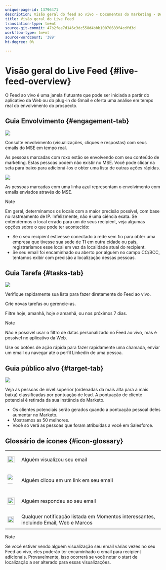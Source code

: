 ```yaml
---
unique-page-id: 13796471
description: Visão geral do feed ao vivo - Documentos do marketing - Documentação do produto
title: Visão geral do Live Feed
translation-type: tm+mt
source-git-commit: 47b2fee7d146c3dc558d4bbb10070683f4cdfd3d
workflow-type: tm+mt
source-wordcount: '389'
ht-degree: 0%

---
```



# Visão geral do Live Feed {#live-feed-overview}

O Feed ao vivo é uma janela flutuante que pode ser iniciada a partir do aplicativo da Web ou do plug-in do Gmail e oferta uma análise em tempo real do envolvimento do prospecto.

## Guia Envolvimento {#engagement-tab}

![](assets/engagement.jpg)

Consulte envolvimento (visualizações, cliques e respostas) com seus emails do MSE em tempo real.

As pessoas marcadas com roxo estão se envolvendo com seu conteúdo de marketing. Estas pessoas podem não existir no MSE. Você pode clicar na seta para baixo para adicioná-los e obter uma lista de outras ações rápidas.

![](assets/purple.png)

As pessoas marcadas com uma linha azul representam o envolvimento com emails enviados através do MSE.

>[!NOTE]
>
>Em geral, determinamos os locais com a maior precisão possível, com base no rastreamento de IP. Infelizmente, não é uma ciência exata. Se entendermos o local errado para um de seus recipient, veja algumas opções sobre o que pode ter acontecido:
>
>* Se o seu recipient estivesse conectado à rede sem fio para obter uma empresa que tivesse sua sede de TI em outra cidade ou país, registraríamos esse local em vez da localidade atual do recipient.
>* Se seu email foi encaminhado ou aberto por alguém no campo CC/BCC, tentamos exibir com precisão a localização dessas pessoas.

>



## Guia Tarefa {#tasks-tab}

![](assets/task.jpg)

Verifique rapidamente sua lista para fazer diretamente do Feed ao vivo.

Crie novas tarefas ou gerencie-as.

Filtre hoje, amanhã, hoje *e* amanhã, ou nos próximos 7 dias.

>[!NOTE]
>
>Não é possível usar o filtro de datas personalizado no Feed ao vivo, mas é possível no aplicativo da Web.

Use os botões de ação rápida para fazer rapidamente uma chamada, enviar um email ou navegar até o perfil Linkedin de uma pessoa.

## Guia público alvo {#target-tab}

![](assets/target.jpg)

Veja as pessoas de nível superior (ordenadas da mais alta para a mais baixa) classificadas por pontuação de lead. A pontuação de cliente potencial é retirada da sua instância do Marketo.

* Os clientes potenciais serão gerados quando a pontuação pessoal deles aumentar no Marketo.
* Mostramos as 50 melhores.
* Você só verá as pessoas que foram atribuídas a você em Salesforce.

## Glossário de ícones {#icon-glossary}

<table> 
 <colgroup> 
  <col> 
  <col> 
 </colgroup> 
 <tbody> 
  <tr> 
   <td> 
    <div> 
     <p><img alt="—" height="22" src="assets/viewed-icon.png" data-linked-resource-id="45417223" data-linked-resource-type="attachment" data-base-url="https://docs.marketo.com" data-linked-resource-container-id="13796471" title="—"></p> 
    </div></td> 
   <td><p>Alguém visualizou seu email</p></td> 
  </tr> 
  <tr> 
   <td> 
    <div> 
     <p><img alt="—" src="assets/clicked-icon.png" data-linked-resource-id="45417224" data-linked-resource-type="attachment" data-base-url="https://docs.marketo.com" data-linked-resource-container-id="13796471" title="—"></p> 
    </div></td> 
   <td><p>Alguém clicou em um link em seu email</p></td> 
  </tr> 
  <tr> 
   <td> 
    <div> 
     <p><img alt="—" width="23" src="assets/replied-icon.png" data-linked-resource-id="45417226" data-linked-resource-type="attachment" data-base-url="https://docs.marketo.com" data-linked-resource-container-id="13796471" title="—"></p> 
    </div></td> 
   <td><p>Alguém respondeu ao seu email</p></td> 
  </tr> 
  <tr> 
   <td colspan="1"> 
    <div> 
     <p><img alt="—" width="20" src="assets/im-icon.png" data-linked-resource-id="45417225" data-linked-resource-type="attachment" data-base-url="https://docs.marketo.com" data-linked-resource-container-id="13796471" title="—"></p> 
    </div></td> 
   <td colspan="1">Qualquer notificação listada em Momentos interessantes, incluindo Email, Web e Marcos</td> 
  </tr> 
 </tbody> 
</table>

>[!NOTE]
>
>Se você estiver vendo alguém visualização seu email várias vezes no seu Feed ao vivo, eles poderão ter encaminhado o email para recipient adicionais. Provavelmente, isso ocorrerá se você notar o start de localização a ser alterado para essas visualizações.

